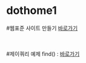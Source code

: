 # dothome1

#웹표준 사이트 만들기
<a href="https://jangar6.github.io/dothome1/wabstandard/index.html">바로가기</a>


<br>
<br>
#제이쿼리 예제
find() : <a href="https://jangar6.github.io/dothome1/jquery/jquery03_find().html">바로가기</a>
